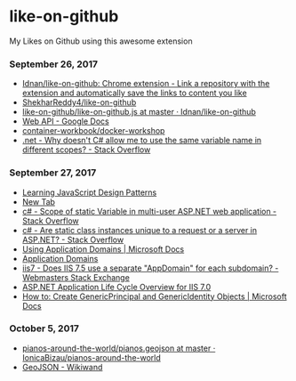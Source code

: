 # like-on-github
My Likes on Github using this awesome extension

### September 26, 2017 
- [Idnan/like-on-github: Chrome extension - Link a repository with the extension and automatically save the links to content you like](https://github.com/Idnan/like-on-github) 
- [ShekharReddy4/like-on-github](https://github.com/ShekharReddy4/like-on-github) 
- [like-on-github/like-on-github.js at master · Idnan/like-on-github](https://github.com/Idnan/like-on-github/blob/master/like-on-github.js) 
- [Web API - Google Docs](https://docs.google.com/document/d/1Ogm-lqoy4vY3yT8v7YuQaV0sAa_T35-vXFZ2fi4ljng/edit) 
- [container-workbook/docker-workshop](https://github.com/container-workbook/docker-workshop) 
- [.net - Why doesn't C# allow me to use the same variable name in different scopes? - Stack Overflow](https://stackoverflow.com/questions/4649947/why-doesnt-c-sharp-allow-me-to-use-the-same-variable-name-in-different-scopes) 

### September 27, 2017 
- [Learning JavaScript Design Patterns](https://addyosmani.com/resources/essentialjsdesignpatterns/book/index.html) 
- [New Tab](chrome://newtab/) 
- [c# - Scope of static Variable in multi-user ASP.NET web application - Stack Overflow](https://stackoverflow.com/questions/14154892/scope-of-static-variable-in-multi-user-asp-net-web-application) 
- [c# - Are static class instances unique to a request or a server in ASP.NET? - Stack Overflow](https://stackoverflow.com/questions/194999/are-static-class-instances-unique-to-a-request-or-a-server-in-asp-net) 
- [Using Application Domains | Microsoft Docs](https://docs.microsoft.com/en-us/dotnet/framework/app-domains/use) 
- [Application Domains](https://msdn.microsoft.com/en-us/library/cxk374d9.aspx) 
- [iis7 - Does IIS 7.5 use a separate "AppDomain" for each subdomain? - Webmasters Stack Exchange](https://webmasters.stackexchange.com/questions/72488/does-iis-7-5-use-a-separate-appdomain-for-each-subdomain) 
- [ASP.NET Application Life Cycle Overview for IIS 7.0](https://msdn.microsoft.com/en-us/library/bb470252(v=vs.100).aspx) 
- [How to: Create GenericPrincipal and GenericIdentity Objects | Microsoft Docs](https://docs.microsoft.com/en-us/dotnet/standard/security/how-to-create-genericprincipal-and-genericidentity-objects) 

### October 5, 2017 
- [pianos-around-the-world/pianos.geojson at master · IonicaBizau/pianos-around-the-world](https://github.com/IonicaBizau/pianos-around-the-world/blob/master/pianos.geojson) 
- [GeoJSON - Wikiwand](https://www.wikiwand.com/en/GeoJSON) 
